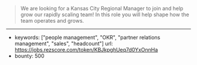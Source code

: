 >We are looking for a Kansas City Regional Manager to join and help grow our rapidly scaling team! In this role you will help shape how the team operates and grows.
------
- keywords: ["people management", "OKR", "partner relations management", "sales", "headcount"]
url: https://jobs.rezscore.com/token/KBJkpghUeq7d0YxOnnHa
- bounty: 500
